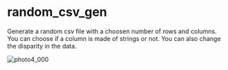 # random_csv_gen
Generate a random csv file with a choosen number of rows and columns.  You can choose if a column is made of strings or not.
You can also change the disparity in the data.

![photo4_000](https://user-images.githubusercontent.com/114911243/231787450-914af967-cd7e-454b-8433-91494f3c9970.jpg)

